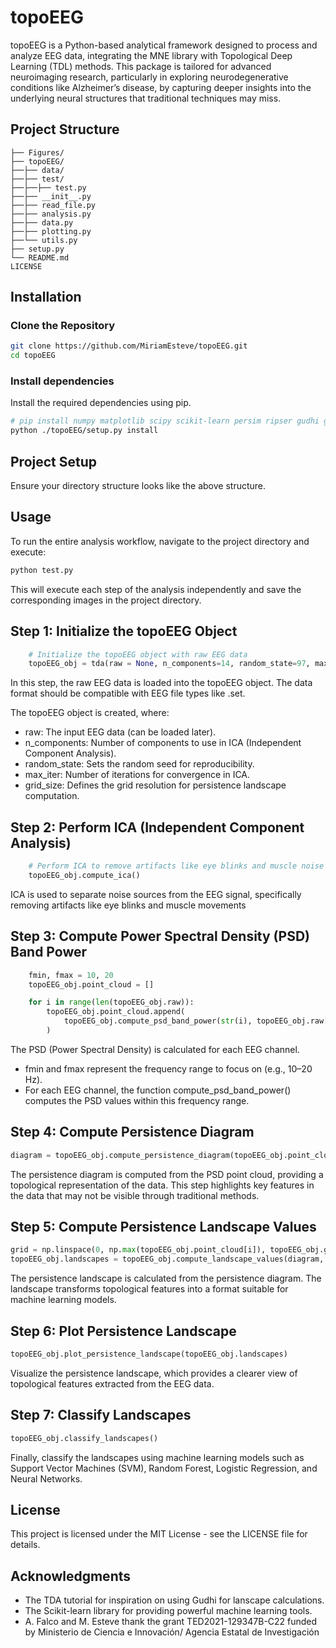 # topoEEG

topoEEG is a Python-based analytical framework designed to process and analyze EEG data, integrating the MNE library with Topological Deep Learning (TDL) methods. This package is tailored for advanced neuroimaging research, particularly in exploring neurodegenerative conditions like Alzheimer’s disease, by capturing deeper insights into the underlying neural structures that traditional techniques may miss.


## Project Structure
```
├── Figures/
├── topoEEG/
├──├── data/
├──├── test/
├──├──├── test.py
├──├── __init__.py
├──├── read_file.py
├──├── analysis.py
├──├── data.py
├──├── plotting.py
├──└── utils.py
├── setup.py
└── README.md
LICENSE
```

## Installation

### Clone the Repository

```bash
git clone https://github.com/MiriamEsteve/topoEEG.git
cd topoEEG
```

### Install dependencies
Install the required dependencies using pip.

```bash
# pip install numpy matplotlib scipy scikit-learn persim ripser gudhi giotto-tda POT datalad
python ./topoEEG/setup.py install
```

## Project Setup
Ensure your directory structure looks like the above structure.

## Usage
To run the entire analysis workflow, navigate to the project directory and execute:
```bash
python test.py
```

This will execute each step of the analysis independently and save the corresponding images in the project directory.


## Step 1: Initialize the topoEEG Object
```python
    # Initialize the topoEEG object with raw EEG data
    topoEEG_obj = tda(raw = None, n_components=14, random_state=97, max_iter=100, grid_size = 10000)

```
In this step, the raw EEG data is loaded into the topoEEG object. The data format should be compatible with EEG file types like .set.

The topoEEG object is created, where:
- raw: The input EEG data (can be loaded later).
- n_components: Number of components to use in ICA (Independent Component Analysis).
- random_state: Sets the random seed for reproducibility.
- max_iter: Number of iterations for convergence in ICA.
- grid_size: Defines the grid resolution for persistence landscape computation.


## Step 2: Perform ICA (Independent Component Analysis)
```python
    # Perform ICA to remove artifacts like eye blinks and muscle noise
    topoEEG_obj.compute_ica()
```
ICA is used to separate noise sources from the EEG signal, specifically removing artifacts like eye blinks and muscle movements

## Step 3: Compute Power Spectral Density (PSD) Band Power
```python
    fmin, fmax = 10, 20
    topoEEG_obj.point_cloud = []

    for i in range(len(topoEEG_obj.raw)):
        topoEEG_obj.point_cloud.append(
            topoEEG_obj.compute_psd_band_power(str(i), topoEEG_obj.raw[i], fmin, fmax)
        )
```
The PSD (Power Spectral Density) is calculated for each EEG channel.

- fmin and fmax represent the frequency range to focus on (e.g., 10–20 Hz).
- For each EEG channel, the function compute_psd_band_power() computes the PSD values within this frequency range.


## Step 4: Compute Persistence Diagram
```python
diagram = topoEEG_obj.compute_persistence_diagram(topoEEG_obj.point_cloud[i])
```

The persistence diagram is computed from the PSD point cloud, providing a topological representation of the data. This step highlights key features in the data that may not be visible through traditional methods.

## Step 5: Compute Persistence Landscape Values
```python
grid = np.linspace(0, np.max(topoEEG_obj.point_cloud[i]), topoEEG_obj.grid_size)
topoEEG_obj.landscapes = topoEEG_obj.compute_landscape_values(diagram, grid)
```

The persistence landscape is calculated from the persistence diagram. The landscape transforms topological features into a format suitable for machine learning models.

## Step 6: Plot Persistence Landscape
```python
topoEEG_obj.plot_persistence_landscape(topoEEG_obj.landscapes)
```

Visualize the persistence landscape, which provides a clearer view of topological features extracted from the EEG data.

## Step 7: Classify Landscapes
```python
topoEEG_obj.classify_landscapes()
```

Finally, classify the landscapes using machine learning models such as Support Vector Machines (SVM), Random Forest, Logistic Regression, and Neural Networks.


## License
This project is licensed under the MIT License - see the LICENSE file for details.

## Acknowledgments
- The TDA tutorial for inspiration on using Gudhi for lanscape calculations.
- The Scikit-learn library for providing powerful machine learning tools.
- A. Falco and M. Esteve thank the grant TED2021-129347B-C22 funded by Ministerio de Ciencia e Innovación/ Agencia Estatal de Investigación